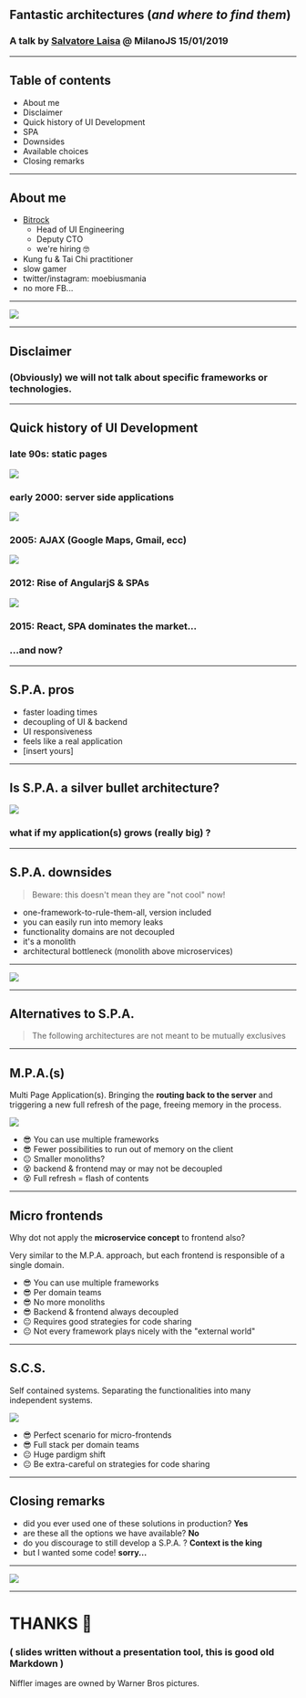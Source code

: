 









## Fantastic architectures (*and where to find them*)

### A talk by [Salvatore Laisa](https://www.salvatorelaisa.blog) @ MilanoJS 15/01/2019







---

## Table of contents

* About me
* Disclaimer
* Quick history of UI Development
* SPA
* Downsides
* Available choices
* Closing remarks

---

## About me

* [Bitrock](https://bitrock.it)
  * Head of UI Engineering
  * Deputy CTO
  * we're hiring 🤓
* Kung fu & Tai Chi practitioner
* slow gamer
* twitter/instagram: moebiusmania
* no more FB...



---

![](https://nerdmovieproductions.it/wp-content/uploads/2016/11/niffler-fantastic-beasts-1320x660.jpg)

---

## Disclaimer

### (Obviously) we will not talk about specific frameworks or technologies.



---

## Quick history of UI Development



### late 90s: static pages

![](./static-page.png)

### early 2000: server side applications

![](./server-page.png)

### 2005: AJAX (Google Maps, Gmail, ecc)

![](./ajax.png)

### 2012: Rise of AngularjS & SPAs

![](./spa.png)

### 2015: React, SPA dominates the market...

### ...and now?

---

## S.P.A. pros

* faster loading times
* decoupling of UI & backend
* UI responsiveness
* feels like a real application
* [insert yours]

---

## Is S.P.A. a silver bullet architecture?

![](./spa-monolith.png)

### what if my application(s) grows (really big) ?

---

## S.P.A. downsides

> Beware: this doesn't mean they are "not cool" now!

* one-framework-to-rule-them-all, version included
* you can easily run into memory leaks
* functionality domains are not decoupled
* it's a monolith
* architectural bottleneck (monolith above microservices)

---

![](https://vignette.wikia.nocookie.net/harrypotter/images/3/30/Niffler.jpg/revision/latest)

---

## Alternatives to S.P.A.

> The following architectures are not meant to be mutually exclusives

---

## M.P.A.(s)
Multi Page Application(s). Bringing the **routing back to the server** and triggering a new full refresh of the page, freeing memory in the process.

![](./mpa.png)

* 😎 You can use multiple frameworks
* 😎 Fewer possibilities to run out of memory on the client
* 😐 Smaller monoliths?
* 😵 backend & frontend may or may not be decoupled
* 😵 Full refresh = flash of contents

---

## Micro frontends

Why dot not apply the **microservice concept** to frontend also?

Very similar to the M.P.A. approach, but each frontend is responsible of a single domain.

- 😎 You can use multiple frameworks
- 😎 Per domain teams
- 😎 No more monoliths
- 😎 Backend & frontend always decoupled
- 😐 Requires good strategies for code sharing
- 😐 Not every framework plays nicely with the "external world"



---

## S.C.S.
Self contained systems. Separating the functionalities into many independent systems.

![](http://work.haufegroup.io/images/scs-parts.png)

- 😎 Perfect scenario for micro-frontends
- 😎 Full stack per domain teams 
- 😐 Huge pardigm shift
- 😐 Be extra-careful on strategies for code sharing

---

## Closing remarks



* did you ever used one of these solutions in production? **Yes**
* are these all the options we have available? **No**
* do you discourage to still develop a S.P.A. ? **Context is the king**
* but I wanted some code! **sorry...**



---

![](https://images-wixmp-ed30a86b8c4ca887773594c2.wixmp.com/intermediary/f/ea914385-70d7-476d-aa3b-37d0c449c464/db0xb44-e58f41d6-f8c9-4112-91b4-60fd99ba0c15.jpg)

---

# THANKS 🙏

### ( slides written without a presentation tool, this is good old Markdown )











Niffler images are owned by Warner Bros pictures.










